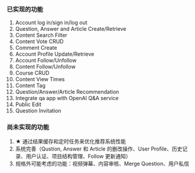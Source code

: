 ### 已实现的功能

1. Account log in/sign in/log out
2. Question, Answer and Article Create/Retrieve
3. Content Search Filter
4. Content Vote CRUD
5. Comment Create
6. Account Profile Update/Retrieve
7. Account Follow/Unfollow
8. Content Follow/Unfollow
9. Course CRUD
10. Content View Times
11. Content Tag
12. Question/Answer/Article Recommendation
13. Integrate qa app with OpenAI Q&A service
14. Public Edit
15. Question Invitation

### 尚未实现的功能

1. ★ 通过结果缓存和定时任务来优化推荐系统性能
2. 系统完善（Qustion, Answer 和 Article 的删改操作、User Profile、历史记录、用户认证、项目结构管理、Follow 更新通知）
3. 规格外可能考虑的功能：视频弹幕、内容审核、Merge Question、用户私信


